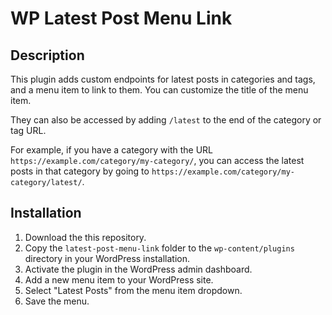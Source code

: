 # WP Latest Post Menu Link

## Description

This plugin adds custom endpoints for latest posts in categories and tags, and a menu item to link to them. You can customize the title of the menu item.

They can also be accessed by adding `/latest` to the end of the category or tag URL.

For example, if you have a category with the URL `https://example.com/category/my-category/`, you can access the latest posts in that category by going to `https://example.com/category/my-category/latest/`.

## Installation

1. Download the this repository.
2. Copy the `latest-post-menu-link` folder to the `wp-content/plugins` directory in your WordPress installation.
3. Activate the plugin in the WordPress admin dashboard.
4. Add a new menu item to your WordPress site.
5. Select "Latest Posts" from the menu item dropdown.
6. Save the menu.
